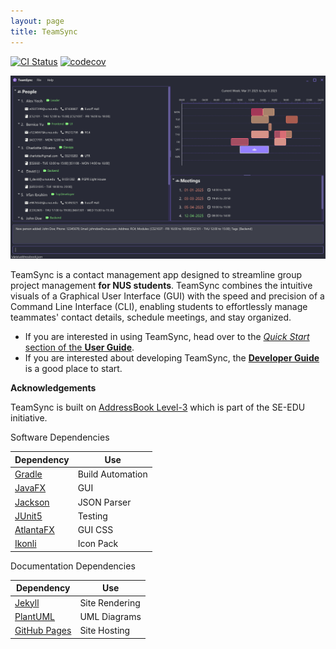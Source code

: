 ```yaml
---
layout: page
title: TeamSync
---
```


[![CI Status](https://github.com/se-edu/addressbook-level3/workflows/Java%20CI/badge.svg)](https://github.com/se-edu/addressbook-level3/actions)
[![codecov](https://codecov.io/gh/se-edu/addressbook-level3/branch/master/graph/badge.svg)](https://codecov.io/gh/se-edu/addressbook-level3)

![Ui](images/Ui.png)

TeamSync is a contact management app designed to streamline group project management **for NUS students**. TeamSync combines the intuitive visuals of a Graphical User Interface (GUI) with the speed and precision of a Command Line Interface (CLI), enabling students to effortlessly manage teammates' contact details, schedule meetings, and stay organized.

* If you are interested in using TeamSync, head over to the [_Quick Start_ section of the **User Guide**](UserGuide.html#quick-start).
* If you are interested about developing TeamSync, the [**Developer Guide**](DeveloperGuide.html) is a good place to start.


**Acknowledgements**

TeamSync is built on [AddressBook Level-3](https://se-education.org/addressbook-level3/) which is part of the SE-EDU initiative.

Software Dependencies

| Dependency                                      | Use              |
| ----------------------------------------------- | ---------------- |
| [Gradle](https://gradle.org/)                   | Build Automation |
| [JavaFX](https://openjfx.io/)                   | GUI              |
| [Jackson](https://github.com/FasterXML/jackson) | JSON Parser      |
| [JUnit5](https://github.com/junit-team/junit5)  | Testing          |
| [AtlantaFX](https://github.com/mkpaz/atlantafx) | GUI CSS          |
| [Ikonli](https://github.com/kordamp/ikonli)     | Icon Pack        |

Documentation Dependencies

| Dependency                                | Use            |
| ----------------------------------------- | -------------- |
| [Jekyll](https://jekyllrb.com/)           | Site Rendering |
| [PlantUML](https://plantuml.com/)         | UML Diagrams   |
| [GitHub Pages](https://pages.github.com/) | Site Hosting   |
